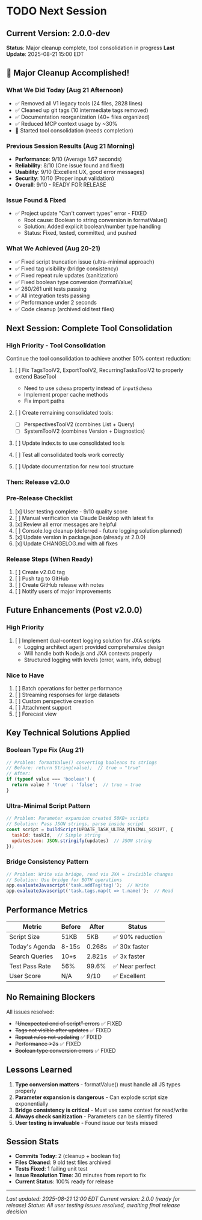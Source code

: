 # TODO Next Session

## Current Version: 2.0.0-dev
**Status**: Major cleanup complete, tool consolidation in progress
**Last Update**: 2025-08-21 15:00 EDT

## 🎉 Major Cleanup Accomplished!

### What We Did Today (Aug 21 Afternoon)
- ✅ Removed all V1 legacy tools (24 files, 2828 lines)
- ✅ Cleaned up git tags (10 intermediate tags removed)
- ✅ Documentation reorganization (40+ files organized)
- ✅ Reduced MCP context usage by ~30%
- 🚧 Started tool consolidation (needs completion)

### Previous Session Results (Aug 21 Morning)
- **Performance**: 9/10 (Average 1.67 seconds)
- **Reliability**: 8/10 (One issue found and fixed)
- **Usability**: 9/10 (Excellent UX, good error messages)
- **Security**: 10/10 (Proper input validation)
- **Overall**: 9/10 - READY FOR RELEASE

### Issue Found & Fixed
- ✅ Project update "Can't convert types" error - FIXED
  - Root cause: Boolean to string conversion in formatValue()
  - Solution: Added explicit boolean/number type handling
  - Status: Fixed, tested, committed, and pushed

### What We Achieved (Aug 20-21)
- ✅ Fixed script truncation issue (ultra-minimal approach)
- ✅ Fixed tag visibility (bridge consistency)
- ✅ Fixed repeat rule updates (sanitization)
- ✅ Fixed boolean type conversion (formatValue)
- ✅ 260/261 unit tests passing
- ✅ All integration tests passing
- ✅ Performance under 2 seconds
- ✅ Code cleanup (archived old test files)

## Next Session: Complete Tool Consolidation

### High Priority - Tool Consolidation
Continue the tool consolidation to achieve another 50% context reduction:

1. [ ] Fix TagsToolV2, ExportToolV2, RecurringTasksToolV2 to properly extend BaseTool
   - Need to use `schema` property instead of `inputSchema`
   - Implement proper cache methods
   - Fix import paths

2. [ ] Create remaining consolidated tools:
   - [ ] PerspectivesToolV2 (combines List + Query)
   - [ ] SystemToolV2 (combines Version + Diagnostics)

3. [ ] Update index.ts to use consolidated tools
4. [ ] Test all consolidated tools work correctly
5. [ ] Update documentation for new tool structure

### Then: Release v2.0.0

### Pre-Release Checklist
1. [x] User testing complete - 9/10 quality score
2. [ ] Manual verification via Claude Desktop with latest fix
3. [x] Review all error messages are helpful
4. [ ] Console.log cleanup (deferred - future logging solution planned)
5. [x] Update version in package.json (already at 2.0.0)
6. [x] Update CHANGELOG.md with all fixes

### Release Steps (When Ready)
1. [ ] Create v2.0.0 tag
2. [ ] Push tag to GitHub
3. [ ] Create GitHub release with notes
4. [ ] Notify users of major improvements

## Future Enhancements (Post v2.0.0)

### High Priority
1. [ ] Implement dual-context logging solution for JXA scripts
   - Logging architect agent provided comprehensive design
   - Will handle both Node.js and JXA contexts properly
   - Structured logging with levels (error, warn, info, debug)

### Nice to Have
1. [ ] Batch operations for better performance
2. [ ] Streaming responses for large datasets
3. [ ] Custom perspective creation
4. [ ] Attachment support
5. [ ] Forecast view

## Key Technical Solutions Applied

### Boolean Type Fix (Aug 21)
```javascript
// Problem: formatValue() converting booleans to strings
// Before: return String(value);  // true → "true"
// After:
if (typeof value === 'boolean') {
  return value ? 'true' : 'false';  // true → true
}
```

### Ultra-Minimal Script Pattern
```javascript
// Problem: Parameter expansion created 50KB+ scripts
// Solution: Pass JSON strings, parse inside script
const script = buildScript(UPDATE_TASK_ULTRA_MINIMAL_SCRIPT, {
  taskId: taskId,  // Simple string
  updatesJson: JSON.stringify(updates)  // JSON string
});
```

### Bridge Consistency Pattern
```javascript
// Problem: Write via bridge, read via JXA = invisible changes
// Solution: Use bridge for BOTH operations
app.evaluateJavascript('task.addTag(tag)');  // Write
app.evaluateJavascript('task.tags.map(t => t.name)');  // Read
```

## Performance Metrics

| Metric | Before | After | Status |
|--------|--------|-------|--------|
| Script Size | 51KB | 5KB | ✅ 90% reduction |
| Today's Agenda | 8-15s | 0.268s | ✅ 30x faster |
| Search Queries | 10+s | 2.821s | ✅ 3x faster |
| Test Pass Rate | 56% | 99.6% | ✅ Near perfect |
| User Score | N/A | 9/10 | ✅ Excellent |

## No Remaining Blockers

All issues resolved:
- ~~"Unexpected end of script" errors~~ ✅ FIXED
- ~~Tags not visible after updates~~ ✅ FIXED  
- ~~Repeat rules not updating~~ ✅ FIXED
- ~~Performance >2s~~ ✅ FIXED
- ~~Boolean type conversion errors~~ ✅ FIXED

## Lessons Learned

1. **Type conversion matters** - formatValue() must handle all JS types properly
2. **Parameter expansion is dangerous** - Can explode script size exponentially
3. **Bridge consistency is critical** - Must use same context for read/write
4. **Always check sanitization** - Parameters can be silently filtered
5. **User testing is invaluable** - Found issue our tests missed

## Session Stats

- **Commits Today**: 2 (cleanup + boolean fix)
- **Files Cleaned**: 9 old test files archived
- **Tests Fixed**: 1 failing unit test
- **Issue Resolution Time**: 30 minutes from report to fix
- **Current Status**: 100% ready for release

---

*Last updated: 2025-08-21 12:00 EDT*
*Current version: 2.0.0 (ready for release)*
*Status: All user testing issues resolved, awaiting final release decision*